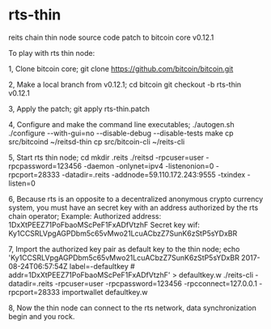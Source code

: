 # rts-thin
reits chain thin node source code patch to bitcoin core v0.12.1

To play with rts thin node:

1, Clone bitcoin core;
    git clone https://github.com/bitcoin/bitcoin.git

2, Make a local branch from v0.12.1;
    cd bitcoin
    git checkout -b rts-thin v0.12.1

3, Apply the patch;
    git apply rts-thin.patch

4, Configure and make the command line executables;
    ./autogen.sh
    ./configure --with-gui=no --disable-debug --disable-tests
    make
    cp src/bitcoind ~/reitsd-thin
    cp src/bitcoin-cli ~/reits-cli

5, Start rts thin node;
    cd
    mkdir .reits
    ./reitsd -rpcuser=user -rpcpassword=123456 -daemon -onlynet=ipv4 -listenonion=0 -rpcport=28333 -datadir=.reits -addnode=59.110.172.243:9555 -txindex -listen=0

6, Because rts is an opposite to a decentralized anonymous crypto currency system, you must have an secret key with an address authorized by the rts chain operator;
    Example:
        Authorized address: 1DxXtPEEZ71PoFbaoMScPeF1FxADfVtzhF
        Secret key wif: Ky1CCSRLVpgAGPDbm5c65vMwo21LcuACbzZ7SunK6zStP5sYDxBR

7, Import the authorized key pair as default key to the thin node;
    echo 'Ky1CCSRLVpgAGPDbm5c65vMwo21LcuACbzZ7SunK6zStP5sYDxBR 2017-08-24T06:57:54Z label=-defaultkey # addr=1DxXtPEEZ71PoFbaoMScPeF1FxADfVtzhF' > defaultkey.w
    ./reits-cli -datadir=.reits -rpcuser=user -rpcpassword=123456 -rpcconnect=127.0.0.1 -rpcport=28333 importwallet defaultkey.w

8, Now the thin node can connect to the rts network, data synchronization begin and you rock.
